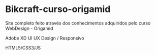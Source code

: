 # Bikcraft-curso-origamid

 Site completo feito através dos conhecimentos adquiridos pelo curso WebDesign - Origamid
 
 Adobe XD UI UX Design / Responsivo 
  
  HTML5/CSS3/JS 
